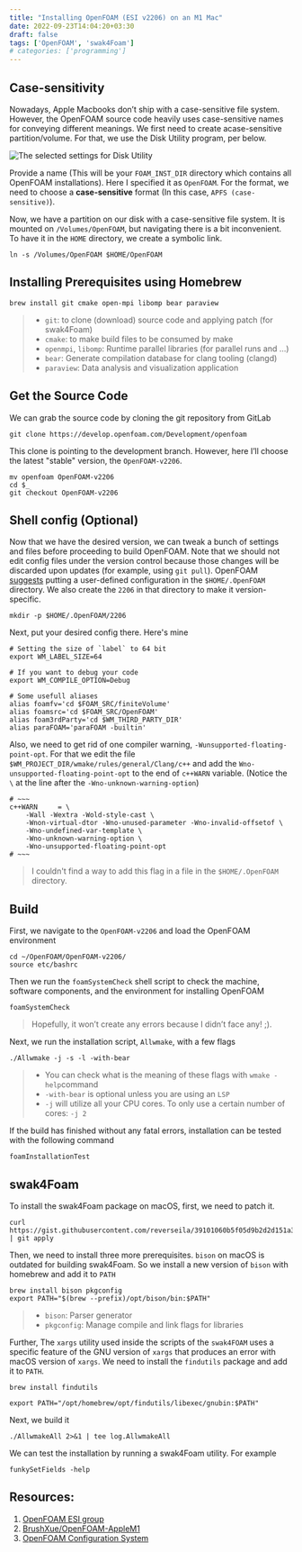 ```yaml
---
title: "Installing OpenFOAM (ESI v2206) on an M1 Mac"
date: 2022-09-23T14:04:20+03:30
draft: false
tags: ['OpenFOAM', 'swak4Foam']
# categories: ['programming']
---
```


<!-- ---------------------------------------------------------------------- -->

## Case-sensitivity

Nowadays, Apple Macbooks don’t ship with a case-sensitive file system.
However, the OpenFOAM source code heavily uses case-sensitive names for conveying different meanings.
We first need to create acase-sensitive partition/volume.
For that, we use the Disk Utility program, per below.

![The selected settings for Disk Utility](/img/openfoam_installation_disk_utility.png)

Provide a name (This will be your `FOAM_INST_DIR` directory which contains all OpenFOAM installations).
Here I specified it as `OpenFOAM`.
For the format, we need to choose a **case-sensitive** format (In this case, `APFS (case-sensitive)`).

Now, we have a partition on our disk with a case-sensitive file system.
It is mounted on `/Volumes/OpenFOAM`, but navigating there is a bit inconvenient.
To have it in the `HOME` directory, we create a symbolic link.

```
ln -s /Volumes/OpenFOAM $HOME/OpenFOAM
```

<!-- ---------------------------------------------------------------------- -->

## Installing Prerequisites using Homebrew

```
brew install git cmake open-mpi libomp bear paraview
```
> - `git`: to clone (download) source code and applying patch (for swak4Foam)
> - `cmake`: to make build files to be consumed by make
> - `openmpi`, `libomp`: Runtime parallel libraries (for parallel runs and ...)
> - `bear`: Generate compilation database for clang tooling (clangd)
> - `paraview`: Data analysis and visualization application

<!-- ---------------------------------------------------------------------- -->

## Get the Source Code

We can grab the source code by cloning the git repository from GitLab

```
git clone https://develop.openfoam.com/Development/openfoam
```

This clone is pointing to the development branch.
However, here I’ll choose the latest "stable" version, the `OpenFOAM-v2206`. 

```
mv openfoam OpenFOAM-v2206
cd $_
git checkout OpenFOAM-v2206
```

<!-- ---------------------------------------------------------------------- -->

## Shell config (Optional)

Now that we have the desired version,
we can tweak a bunch of settings and files before proceeding to build OpenFOAM.
Note that we should not edit config files under the version control
because those changes will be discarded upon updates (for example, using `git pull`).
OpenFOAM
[suggests](https://develop.openfoam.com/Development/openfoam/-/wikis/configuring)
putting a user-defined configuration in the `$HOME/.OpenFOAM` directory.
We also create the `2206` in that directory to make it version-specific.

```
mkdir -p $HOME/.OpenFOAM/2206
```

Next, put your desired config there. Here's mine

```
# Setting the size of `label` to 64 bit
export WM_LABEL_SIZE=64

# If you want to debug your code
export WM_COMPILE_OPTION=Debug

# Some usefull aliases
alias foamfv='cd $FOAM_SRC/finiteVolume'
alias foamsrc='cd $FOAM_SRC/OpenFOAM'
alias foam3rdParty='cd $WM_THIRD_PARTY_DIR'
alias paraFOAM='paraFOAM -builtin'
```

Also, we need to get rid of one compiler warning,
`-Wunsupported-floating-point-opt`. For that we edit the file
`$WM_PROJECT_DIR/wmake/rules/general/Clang/c++` and add the
`Wno-unsupported-floating-point-opt` to the end of `c++WARN`
variable. (Notice the `\` at the line after the
`-Wno-unknown-warning-option`)

```
# ~~~
c++WARN     = \
    -Wall -Wextra -Wold-style-cast \
    -Wnon-virtual-dtor -Wno-unused-parameter -Wno-invalid-offsetof \
    -Wno-undefined-var-template \
    -Wno-unknown-warning-option \
    -Wno-unsupported-floating-point-opt
# ~~~
```

> I couldn't find a way to add this flag in a file in the `$HOME/.OpenFOAM` directory.

<!-- ---------------------------------------------------------------------- -->

## Build

First, we navigate to the `OpenFOAM-v2206` and load the OpenFOAM environment

```
cd ~/OpenFOAM/OpenFOAM-v2206/
source etc/bashrc
```

Then we run the `foamSystemCheck` shell script to check the
machine, software components, and the environment for installing
OpenFOAM

```
foamSystemCheck
```

> Hopefully, it won’t create any errors because I didn’t face any! ;).

Next, we run the installation script, `Allwmake`, with a few flags

```
./Allwmake -j -s -l -with-bear
```
> - You can check what is the meaning of these flags with `wmake -help`command
> - `-with-bear` is optional unless you are using an `LSP`
> - `-j` will utilize all your CPU cores. To only use a certain number of cores: `-j 2`


If the build has finished without any fatal errors, installation can
be tested with the following command

```
foamInstallationTest
```

<!-- ---------------------------------------------------------------------- -->

## swak4Foam

To install the swak4Foam package on macOS, first, we need to patch it.

```
curl https://gist.githubusercontent.com/reverseila/39101060b5f05d9b2d2d151a39fda158/raw/eca1be96c534ae0eb4938c5491028d8d7838328b/swak4Foam.patch | git apply
```

Then, we need to install three more prerequisites. `bison` on macOS is
outdated for building swak4Foam. So we install a new version of
`bison` with homebrew and add it to `PATH`

```
brew install bison pkgconfig
export PATH="$(brew --prefix)/opt/bison/bin:$PATH"
```
> - `bison`: Parser generator
> - `pkgconfig`: Manage compile and link flags for libraries

Further, The `xargs` utility used inside the scripts of the
`swak4FOAM` uses a specific feature of the GNU version of `xargs` that
produces an error with macOS version of `xargs`.
We need to install the `findutils` package and add it to `PATH`.

```
brew install findutils

export PATH="/opt/homebrew/opt/findutils/libexec/gnubin:$PATH"
```

Next, we build it

```
./AllwmakeAll 2>&1 | tee log.AllwmakeAll
```

We can test the installation by running a swak4Foam utility. For example

```
funkySetFields -help
```

<!-- ---------------------------------------------------------------------- -->

## Resources:

1. [OpenFOAM ESI group](https://develop.openfoam.com/Development/openfoam)
1. [BrushXue/OpenFOAM-AppleM1](https://github.com/BrushXue/OpenFOAM-AppleM1)
1. [OpenFOAM Configuration System](https://develop.openfoam.com/Development/openfoam/-/wikis/configuring)
